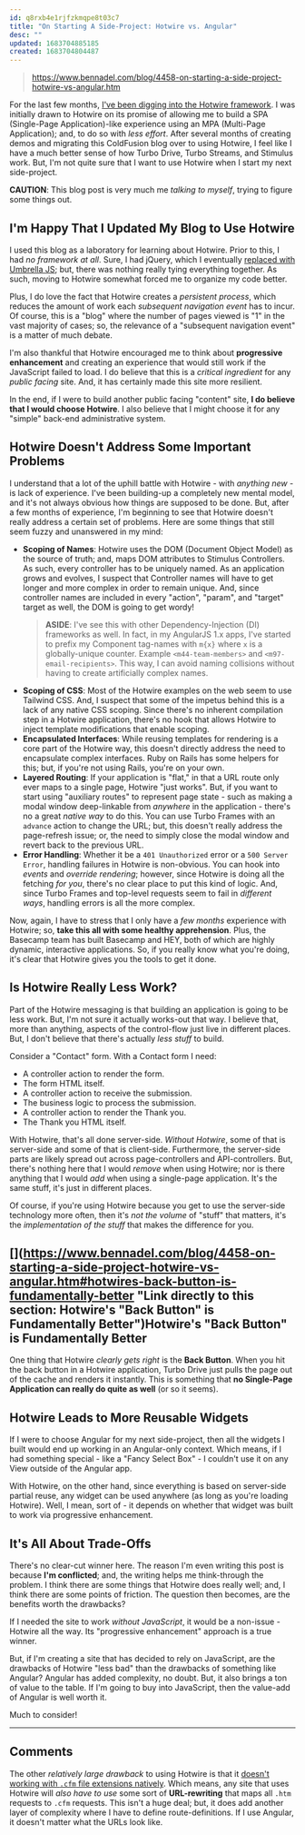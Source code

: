 ```yaml
---
id: q8rxb4e1rjfzkmqpe8t03c7
title: "On Starting A Side-Project: Hotwire vs. Angular"
desc: ""
updated: 1683704885185
created: 1683704804487
---
```


> https://www.bennadel.com/blog/4458-on-starting-a-side-project-hotwire-vs-angular.htm

For the last few months, [I've been digging into the Hotwire framework](https://www.bennadel.com/blog/4396-setting-up-my-coldfusion-hotwire-demos-playground.htm "Read article: Setting Up My ColdFusion + Hotwire Demos Playground"). I was initially drawn to Hotwire on its promise of allowing me to build a SPA (Single-Page Application)-like experience using an MPA (Multi-Page Application); and, to do so with _less effort_. After several months of creating demos and migrating this ColdFusion blog over to using Hotwire, I feel like I have a much better sense of how Turbo Drive, Turbo Streams, and Stimulus work. But, I'm not quite sure that I want to use Hotwire when I start my next side-project.

**CAUTION**: This blog post is very much me _talking to myself_, trying to figure some things out.

## [](https://www.bennadel.com/blog/4458-on-starting-a-side-project-hotwire-vs-angular.htm#im-happy-that-i-updated-my-blog-to-use-hotwire "Link directly to this section: I'm Happy That I Updated My Blog to Use Hotwire")I'm Happy That I Updated My Blog to Use Hotwire

I used this blog as a laboratory for learning about Hotwire. Prior to this, I had _no framework at all_. Sure, I had jQuery, which I eventually [replaced with Umbrella JS](https://www.bennadel.com/blog/4184-replacing-jquery-110kb-with-umbrella-js-8kb.htm "Read article: Replacing jQuery (110kb) With Umbrella JS (8kb)"); but, there was nothing really tying everything together. As such, moving to Hotwire somewhat forced me to organize my code better.

Plus, I do love the fact that Hotwire creates a _persistent process_, which reduces the amount of work each _subsequent navigation event_ has to incur. Of course, this is a "blog" where the number of pages viewed is "1" in the vast majority of cases; so, the relevance of a "subsequent navigation event" is a matter of much debate.

I'm also thankful that Hotwire encouraged me to think about **progressive enhancement** and creating an experience that would still work if the JavaScript failed to load. I do believe that this is a _critical ingredient_ for any _public facing_ site. And, it has certainly made this site more resilient.

In the end, if I were to build another public facing "content" site, **I do believe that I would choose Hotwire**. I also believe that I might choose it for any "simple" back-end administrative system.

## [](https://www.bennadel.com/blog/4458-on-starting-a-side-project-hotwire-vs-angular.htm#hotwire-doesnt-address-some-important-problems "Link directly to this section: Hotwire Doesn't Address Some Important Problems")Hotwire Doesn't Address Some Important Problems

I understand that a lot of the uphill battle with Hotwire - with _anything new_ - is lack of experience. I've been building-up a completely new mental model, and it's not always obvious how things are supposed to be done. But, after a few months of experience, I'm beginning to see that Hotwire doesn't really address a certain set of problems. Here are some things that still seem fuzzy and unanswered in my mind:

- **Scoping of Names**: Hotwire uses the DOM (Document Object Model) as the source of truth; and, maps DOM attributes to Stimulus Controllers. As such, every controller has to be uniquely named. As an application grows and evolves, I suspect that Controller names will have to get longer and more complex in order to remain unique. And, since controller names are included in every "action", "param", and "target" target as well, the DOM is going to get wordy!
  > **ASIDE**: I've see this with other Dependency-Injection (DI) frameworks as well. In fact, in my AngularJS 1.x apps, I've started to prefix my Component tag-names with `m{x}` where `x` is a globally-unique counter. Example `<m44-team-members>` and `<m97-email-recipients>`. This way, I can avoid naming collisions without having to create artificially complex names.
- **Scoping of CSS**: Most of the Hotwire examples on the web seem to use Tailwind CSS. And, I suspect that some of the impetus behind this is a lack of any native CSS scoping. Since there's no inherent compilation step in a Hotwire application, there's no hook that allows Hotwire to inject template modifications that enable scoping.
- **Encapsulated Interfaces**: While reusing templates for rendering is a core part of the Hotwire way, this doesn't directly address the need to encapsulate complex interfaces. Ruby on Rails has some helpers for this; but, if you're not using Rails, you're on your own.
- **Layered Routing**: If your application is "flat," in that a URL route only ever maps to a single page, Hotwire "just works". But, if you want to start using "auxiliary routes" to represent page state - such as making a modal window deep-linkable from _anywhere_ in the application - there's no a great _native way_ to do this. You can use Turbo Frames with an `advance` action to change the URL; but, this doesn't really address the page-refresh issue; or, the need to simply close the modal window and revert back to the previous URL.
- **Error Handling**: Whether it be a `401 Unauthorized` error or a `500 Server Error`, handling failures in Hotwire is non-obvious. You can hook into _events_ and _override rendering_; however, since Hotwire is doing all the fetching _for you_, there's no clear place to put this kind of logic. And, since Turbo Frames and top-level requests seem to fail in _different ways_, handling errors is all the more complex.

Now, again, I have to stress that I only have a _few months_ experience with Hotwire; so, **take this all with some healthy apprehension**. Plus, the Basecamp team has built Basecamp and HEY, both of which are highly dynamic, interactive applications. So, if you really know what you're doing, it's clear that Hotwire gives you the tools to get it done.

## [](https://www.bennadel.com/blog/4458-on-starting-a-side-project-hotwire-vs-angular.htm#is-hotwire-really-less-work "Link directly to this section: Is Hotwire Really Less Work?")Is Hotwire Really Less Work?

Part of the Hotwire messaging is that building an application is going to be less work. But, I'm not sure it actually works-out that way. I believe that, more than anything, aspects of the control-flow just live in different places. But, I don't believe that there's actually _less stuff_ to build.

Consider a "Contact" form. With a Contact form I need:

- A controller action to render the form.
- The form HTML itself.
- A controller action to receive the submission.
- The business logic to process the submission.
- A controller action to render the Thank you.
- The Thank you HTML itself.

With Hotwire, that's all done server-side. _Without Hotwire_, some of that is server-side and some of that is client-side. Furthermore, the server-side parts are likely spread out across page-controllers and API-controllers. But, there's nothing here that I would _remove_ when using Hotwire; nor is there anything that I would _add_ when using a single-page application. It's the same stuff, it's just in different places.

Of course, if you're using Hotwire because you get to use the server-side technology more often, then it's _not the volume_ of "stuff" that matters, it's the _implementation of the stuff_ that makes the difference for you.

## [](https://www.bennadel.com/blog/4458-on-starting-a-side-project-hotwire-vs-angular.htm#hotwires-back-button-is-fundamentally-better "Link directly to this section: Hotwire's "Back Button" is Fundamentally Better")Hotwire's "Back Button" is Fundamentally Better

One thing that Hotwire _clearly gets right_ is the **Back Button**. When you hit the back button in a Hotwire application, Turbo Drive just pulls the page out of the cache and renders it instantly. This is something that **no Single-Page Application can really do quite as well** (or so it seems).

## [](https://www.bennadel.com/blog/4458-on-starting-a-side-project-hotwire-vs-angular.htm#hotwire-leads-to-more-reusable-widgets "Link directly to this section: Hotwire Leads to More Reusable Widgets")Hotwire Leads to More Reusable Widgets

If I were to choose Angular for my next side-project, then all the widgets I built would end up working in an Angular-only context. Which means, if I had something special - like a "Fancy Select Box" - I couldn't use it on any View outside of the Angular app.

With Hotwire, on the other hand, since everything is based on server-side partial reuse, any widget can be used anywhere (as long as you're loading Hotwire). Well, I mean, sort of - it depends on whether that widget was built to work via progressive enhancement.

## [](https://www.bennadel.com/blog/4458-on-starting-a-side-project-hotwire-vs-angular.htm#its-all-about-trade-offs "Link directly to this section: It's All About Trade-Offs")It's All About Trade-Offs

There's no clear-cut winner here. The reason I'm even writing this post is because **I'm conflicted**; and, the writing helps me think-through the problem. I think there are some things that Hotwire does really well; and, I think there are some points of friction. The question then becomes, are the benefits worth the drawbacks?

If I needed the site to work _without JavaScript_, it would be a non-issue - Hotwire all the way. Its "progressive enhancement" approach is a true winner.

But, if I'm creating a site that has decided to rely on JavaScript, are the drawbacks of Hotwire "less bad" than the drawbacks of something like Angular? Angular has added complexity, no doubt. But, it also brings a ton of value to the table. If I'm going to buy into JavaScript, then the value-add of Angular is well worth it.

Much to consider!

---

## Comments

The other _relatively large drawback_ to using Hotwire is that it [doesn't working with `.cfm` file extensions natively](https://www.bennadel.com/blog/4381-hotwire-turbo-drive-doesnt-work-with-cfm-page-extensions.htm "Read article: Hotwire Turbo Drive Doesn't Work With .cfm Page Extensions"). Which means, any site that uses Hotwire will _also have to use_ some sort of **URL-rewriting** that maps all `.htm` requests to `.cfm` requests. This isn't a huge deal; but, it does add another layer of complexity where I have to define route-definitions. If I use Angular, it doesn't matter what the URLs look like.
